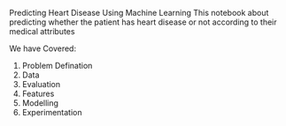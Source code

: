 Predicting Heart Disease Using Machine Learning
This notebook about predicting whether the patient has heart disease or not according to their medical attributes

We have Covered:


1. Problem Defination
2. Data
3. Evaluation
4. Features
5. Modelling
6. Experimentation
